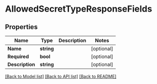 # AllowedSecretTypeResponseFields

## Properties
Name | Type | Description | Notes
------------ | ------------- | ------------- | -------------
**Name** | **string** |  | [optional] 
**Required** | **bool** |  | [optional] 
**Description** | **string** |  | [optional] 

[[Back to Model list]](../README.md#documentation-for-models) [[Back to API list]](../README.md#documentation-for-api-endpoints) [[Back to README]](../README.md)


